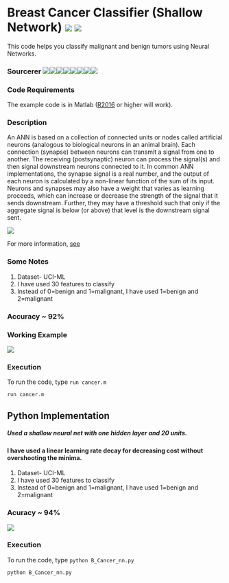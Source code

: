 # Breast Cancer Classifier (Shallow Network) [![](https://img.shields.io/github/license/sourcerer-io/hall-of-fame.svg?colorB=ff0000)](https://github.com/akshaybahadur21/Breast-Cancer-Neural-Networks/blob/master/LICENSE.txt)  [![](https://img.shields.io/badge/Akshay-Bahadur-brightgreen.svg?colorB=ff0000)](https://akshaybahadur.com)
This code helps you classify malignant and benign tumors using Neural Networks.

### Sourcerer [![](https://sourcerer.io/fame/akshaybahadur21/akshaybahadur21/Breast-Cancer-Neural-Networks/images/0)](https://sourcerer.io/fame/akshaybahadur21/akshaybahadur21/Breast-Cancer-Neural-Networks/links/0)[![](https://sourcerer.io/fame/akshaybahadur21/akshaybahadur21/Breast-Cancer-Neural-Networks/images/1)](https://sourcerer.io/fame/akshaybahadur21/akshaybahadur21/Breast-Cancer-Neural-Networks/links/1)[![](https://sourcerer.io/fame/akshaybahadur21/akshaybahadur21/Breast-Cancer-Neural-Networks/images/2)](https://sourcerer.io/fame/akshaybahadur21/akshaybahadur21/Breast-Cancer-Neural-Networks/links/2)[![](https://sourcerer.io/fame/akshaybahadur21/akshaybahadur21/Breast-Cancer-Neural-Networks/images/3)](https://sourcerer.io/fame/akshaybahadur21/akshaybahadur21/Breast-Cancer-Neural-Networks/links/3)[![](https://sourcerer.io/fame/akshaybahadur21/akshaybahadur21/Breast-Cancer-Neural-Networks/images/4)](https://sourcerer.io/fame/akshaybahadur21/akshaybahadur21/Breast-Cancer-Neural-Networks/links/4)[![](https://sourcerer.io/fame/akshaybahadur21/akshaybahadur21/Breast-Cancer-Neural-Networks/images/5)](https://sourcerer.io/fame/akshaybahadur21/akshaybahadur21/Breast-Cancer-Neural-Networks/links/5)[![](https://sourcerer.io/fame/akshaybahadur21/akshaybahadur21/Breast-Cancer-Neural-Networks/images/6)](https://sourcerer.io/fame/akshaybahadur21/akshaybahadur21/Breast-Cancer-Neural-Networks/links/6)[![](https://sourcerer.io/fame/akshaybahadur21/akshaybahadur21/Breast-Cancer-Neural-Networks/images/7)](https://sourcerer.io/fame/akshaybahadur21/akshaybahadur21/Breast-Cancer-Neural-Networks/links/7)

### Code Requirements
The example code is in Matlab ([R2016](https://in.mathworks.com/help/matlab/) or higher will work). 


### Description
An ANN is based on a collection of connected units or nodes called artificial neurons (analogous to biological neurons in an animal brain). Each connection (synapse) between neurons can transmit a signal from one to another. The receiving (postsynaptic) neuron can process the signal(s) and then signal downstream neurons connected to it. In common ANN implementations, the synapse signal is a real number, and the output of each neuron is calculated by a non-linear function of the sum of its input. Neurons and synapses may also have a weight that varies as learning proceeds, which can increase or decrease the strength of the signal that it sends downstream. Further, they may have a threshold such that only if the aggregate signal is below (or above) that level is the downstream signal sent.

<img src="https://github.com/akshaybahadur21/Breast-Cancer-Neural-Networks/blob/master/neural.png">

For more information, [see](https://en.wikipedia.org/wiki/Artificial_neural_network)

### Some Notes
1) Dataset- UCI-ML
2) I have used 30 features to classify
3) Instead of 0=benign and 1=malignant, I have used 1=benign and 2=malignant

### Accuracy ~ 92%

### Working Example
<img src="https://github.com/akshaybahadur21/Breast-Cancer-Neural-Networks/blob/master/cancer_neural.gif">

### Execution
To run the code, type `run cancer.m`

```
run cancer.m
```

## Python  Implementation

##### Used a shallow neural net with one hidden layer and 20 units.

#### I have used a linear learning rate decay for decreasing cost without overshooting the minima.

1) Dataset- UCI-ML
2) I have used 30 features to classify
3) Instead of 0=benign and 1=malignant, I have used 1=benign and 2=malignant

### Acuracy ~ 94%

<img src="https://github.com/akshaybahadur21/Breast-Cancer-Neural-Networks/blob/master/bc_nn.gif">

### Execution
To run the code, type `python B_Cancer_nn.py`

```
python B_Cancer_nn.py
```

